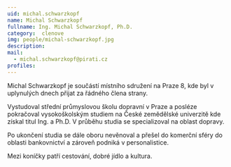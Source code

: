 ```yaml
---
uid: michal.schwarzkopf
name: Michal Schwarzkopf
fullname: Ing. Michal Schwarzkopf, Ph.D.
category:  clenove
img: people/michal-schwarzkopf.jpg 
description: 
mail: 
  - michal.schwarzkopf@pirati.cz
profiles:
---
```


Michal Schwarzkopf je součástí místního sdružení na Praze 8, kde byl v uplynulých dnech přijat za řádného člena strany.

Vystudoval střední průmyslovou školu dopravní v Praze a posléze pokračoval vysokoškolským studiem na České zemědělské univerzitě kde získal titul Ing. a Ph.D. V průběhu studia se specializoval na oblast dopravy.

Po ukončení studia se dále oboru nevěnoval a přešel do komerční sféry do oblasti bankovnictví a zároveň podniká v personalistice.

Mezi koníčky patří cestování, dobré jídlo a kultura.

